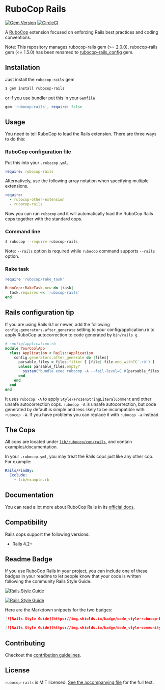 # RuboCop Rails

[![Gem Version](https://badge.fury.io/rb/rubocop-rails.svg)](https://badge.fury.io/rb/rubocop-rails)
[![CircleCI](https://circleci.com/gh/rubocop/rubocop-rails.svg?style=svg)](https://circleci.com/gh/rubocop/rubocop-rails)

A [RuboCop](https://github.com/rubocop/rubocop) extension focused on enforcing Rails best practices and coding conventions.

Note: This repository manages rubocop-rails gem (>= 2.0.0). rubocop-rails gem (<= 1.5.0) has been renamed to [rubocop-rails_config](https://rubygems.org/gems/rubocop-rails_config) gem.

## Installation

Just install the `rubocop-rails` gem

```sh
$ gem install rubocop-rails
```

or if you use bundler put this in your `Gemfile`

```ruby
gem 'rubocop-rails', require: false
```

## Usage

You need to tell RuboCop to load the Rails extension. There are three
ways to do this:

### RuboCop configuration file

Put this into your `.rubocop.yml`.

```yaml
require: rubocop-rails
```

Alternatively, use the following array notation when specifying multiple extensions.

```yaml
require:
  - rubocop-other-extension
  - rubocop-rails
```

Now you can run `rubocop` and it will automatically load the RuboCop Rails
cops together with the standard cops.

### Command line

```sh
$ rubocop --require rubocop-rails
```

Note: `--rails` option is required while `rubocop` command supports `--rails` option.

### Rake task

```ruby
require 'rubocop/rake_task'

RuboCop::RakeTask.new do |task|
  task.requires << 'rubocop-rails'
end
```

## Rails configuration tip

If you are using Rails 6.1 or newer, add the following `config.generators.after_generate` setting to
your config/application.rb to apply RuboCop autocorrection to code generated by `bin/rails g`.

```ruby
# config/application.rb
module YourCoolApp
  class Application < Rails::Application
    config.generators.after_generate do |files|
      parsable_files = files.filter { |file| file.end_with?('.rb') }
      unless parsable_files.empty?
        system("bundle exec rubocop -A --fail-level=E #{parsable_files.shelljoin}", exception: true)
      end
    end
  end
end
```

It uses `rubocop -A` to apply `Style/FrozenStringLiteralComment` and other unsafe autocorrection cops.
`rubocop -A` is unsafe autocorrection, but code generated by default is simple and less likely to
be incompatible with `rubocop -A`. If you have problems you can replace it with `rubocop -a` instead.

## The Cops

All cops are located under
[`lib/rubocop/cop/rails`](lib/rubocop/cop/rails), and contain
examples/documentation.

In your `.rubocop.yml`, you may treat the Rails cops just like any other
cop. For example:

```yaml
Rails/FindBy:
  Exclude:
    - lib/example.rb
```

## Documentation

You can read a lot more about RuboCop Rails in its [official docs](https://docs.rubocop.org/rubocop-rails/).

## Compatibility

Rails cops support the following versions:

- Rails 4.2+

## Readme Badge

If you use RuboCop Rails in your project, you can include one of these badges in your readme to let people know that your code is written following the community Rails Style Guide.

[![Rails Style Guide](https://img.shields.io/badge/code_style-rubocop-brightgreen.svg)](https://github.com/rubocop/rubocop-rails)

[![Rails Style Guide](https://img.shields.io/badge/code_style-community-brightgreen.svg)](https://rails.rubystyle.guide)

Here are the Markdown snippets for the two badges:

``` markdown
[![Rails Style Guide](https://img.shields.io/badge/code_style-rubocop-brightgreen.svg)](https://github.com/rubocop/rubocop-rails)

[![Rails Style Guide](https://img.shields.io/badge/code_style-community-brightgreen.svg)](https://rails.rubystyle.guide)
```

## Contributing

Checkout the [contribution guidelines](CONTRIBUTING.md).

## License

`rubocop-rails` is MIT licensed. [See the accompanying file](LICENSE.txt) for
the full text.

